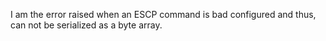 I am the error raised when an ESCP command is bad configured and thus, can not be serialized as a byte array.